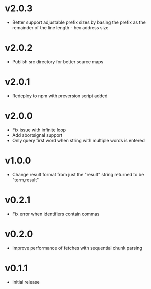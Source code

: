 # v2.0.3

- Better support adjustable prefix sizes by basing the prefix as the remainder
  of the line length - hex address size

# v2.0.2

- Publish src directory for better source maps

# v2.0.1

- Redeploy to npm with preversion script added

# v2.0.0

- Fix issue with infinite loop
- Add abortsignal support
- Only query first word when string with multiple words is entered

# v1.0.0

- Change result format from just the "result" string returned to be "term,result"

# v0.2.1

- Fix error when identifiers contain commas

# v0.2.0

- Improve performance of fetches with sequential chunk parsing

# v0.1.1

- Initial release
